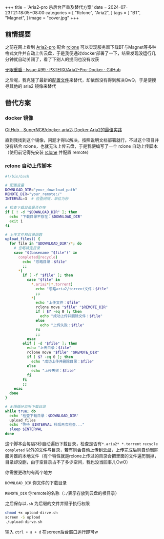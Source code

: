 +++
title = 'Aria2-pro 杀后台严重及替代方案'
date = 2024-07-23T21:18:05+08:00
categories = [
    "Rclone",
    "Aria2",
]
tags = [
    "BT",
    "Magnet",
]
image = "cover.jpg"
+++

## 前情提要

之前在网上看到 [Aria2-pro](https://github.com/P3TERX/Aria2-Pro-Docker) 配合 [rclone](https://rclone.org/)  可以实现服务器下载BT与Magnet等多种格式文件并自动上传云盘，于是我便通过docker部署了一下，结果发现没运行几分钟就自动关闭了，看了下别人的提问也没有收获

[无限重启 · Issue #99 · P3TERX/Aria2-Pro-Docker · GitHub](https://github.com/P3TERX/Aria2-Pro-Docker/issues/99)

之后呢，我克隆了最新的[配置文件](https://github.com/P3TERX/aria2.conf/blob/master/aria2.conf)来替代，却依然没有得到解决QwQ，于是便搜寻其他的 aria2 镜像来替代

## 替代方案

### docker 镜像

[GitHub - SuperNG6/docker-aria2: Docker Aria2的最佳实践](https://github.com/SuperNG6/docker-aria2)

直到我找到这个镜像，问题才得以解决，按照说明文档部署就行，不过这个项目并没有结合 rclone，也就无法上传云盘，于是我便编写了一个 rclone 自动上传脚本（使用前记得先安装 [rclone](https://rclone.org/) 并配置 remote）

### rclone 自动上传脚本

```bash
#!/bin/bash

# 配置变量
DOWNLOAD_DIR="your_download_path"
REMOTE_DIR="your_remote:/"
INTERVAL=3  # 检查间隔，单位为秒

# 检查下载目录是否存在
if [ ! -d "$DOWNLOAD_DIR" ]; then
  echo "下载目录不存在：$DOWNLOAD_DIR"
  exit 1
fi

# 上传文件和目录函数
upload_files() {
  for file in "$DOWNLOAD_DIR"/*; do
    # 忽略特定目录
    case "$(basename "$file")" in
      completed|recycle)
        echo "忽略目录：$file"
        ;;
      *)
        if [ -f "$file" ]; then
          case "$file" in
            *.aria2*|*.torrent)
              echo "忽略aria2/torrent文件：$file"
              ;;
            *)
              echo "上传文件：$file"
              rclone move "$file" "$REMOTE_DIR"
              if [ $? -eq 0 ]; then
                echo "成功上传并删除文件：$file"
              else
                echo "上传失败：$file"
              fi
              ;;
          esac
        elif [ -d "$file" ]; then
          echo "上传目录：$file"
          rclone move "$file" "$REMOTE_DIR"
          if [ $? -eq 0 ]; then
            echo "成功上传并删除目录：$file"
          else
            echo "上传失败：$file"
          fi
        fi
        ;;
    esac
  done
}

# 无限循环监听下载目录
while true; do
  echo "检查下载目录：$DOWNLOAD_DIR"
  upload_files
  echo "等待 $INTERVAL 秒后再次检查..."
  sleep $INTERVAL
done
```

这个脚本会每隔3秒自动遍历下载目录，检查是否有``*.aria2*``  ``*.torrent`` ``recycle`` ``completed`` 以外的文件与目录，若有则会自动上传到云盘，上传完成后则自动删除服务器的本地文件（有个特性就是rclone上传过的目录会把里面的文件遍历删掉，目录却没删，由于空目录占不了多少空间，我也没当回事儿OwO）

你需要更改的有两个地方

``DOWNLOAD_DIR`` 你文件的下载目录

``REMOTE_DIR`` 你remote的名称（``:/``表示存放到云盘的根目录）

之后保存以``.sh`` 为后缀的文件并赋予执行权限

```bash
chmod +x upload-dirve.sh
screen -S upload
./upload-dirve.sh
```

输入 ``ctrl + a + d`` 在screen后台窗口运行即可w
